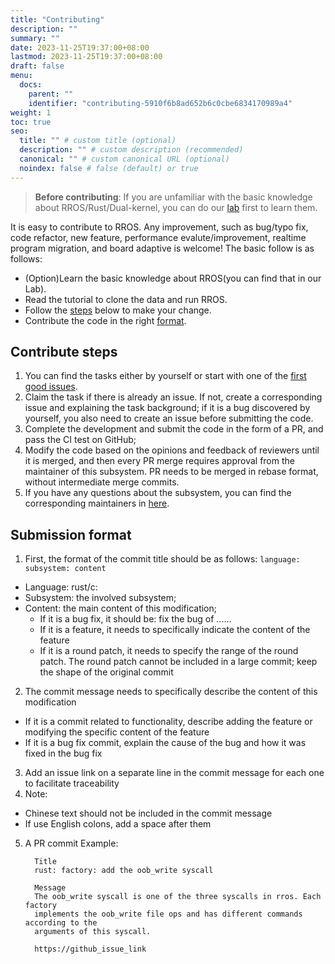```yaml
---
title: "Contributing"
description: ""
summary: ""
date: 2023-11-25T19:37:00+08:00
lastmod: 2023-11-25T19:37:00+08:00
draft: false
menu:
  docs:
    parent: ""
    identifier: "contributing-5910f6b8ad652b6c0cbe6834170989a4"
weight: 1
toc: true
seo:
  title: "" # custom title (optional)
  description: "" # custom description (recommended)
  canonical: "" # custom canonical URL (optional)
  noindex: false # false (default) or true
---
```


> **Before contributing**:
> If you are unfamiliar with the basic knowledge about RROS/Rust/Dual-kernel, you can do our [lab](https://github.com/rust-real-time-os/os_lab) first to learn them.

It is easy to contribute to RROS. Any improvement, such as bug/typo fix, code refactor, new feature, performance evalute/improvement, realtime program migration, and board adaptive is welcome! The basic follow is as follows:
- (Option)Learn the basic knowledge about RROS(you can find that in our Lab).
- Read the tutorial to clone the data and run RROS.
- Follow the [steps](#contribute-steps) below to make your change.
- Contribute the code in the right [format](#submission-format).

## Contribute steps

1. You can find the tasks either by yourself or start with one of the [first good issues]().
2. Claim the task if there is already an issue. If not, create a corresponding issue and  explaining the task background; if it is a bug discovered by yourself, you also need to create an issue before submitting the code.
3. Complete the development and submit the code in the form of a PR, and pass the CI test on GitHub;
4. Modify the code based on the opinions and feedback of reviewers until it is merged, and then every PR merge requires approval from the maintainer of this subsystem.  PR needs to be merged in rebase format, without intermediate merge commits.
5. If you have any questions about the subsystem, you can find the corresponding maintainers in [here](https://rust-real-time-os.github.io/website/docs/contributing/maintainers).

## Submission format

1. First, the format of the commit title should be as follows: `language: subsystem: content`
  - Language: rust/c:
  - Subsystem: the involved subsystem;
  - Content: the main content of this modification;
    - If it is a bug fix, it should be: fix the bug of ......
    - If it is a feature, it needs to specifically indicate the content of the feature
    - If it is a round patch, it needs to specify the range of the round patch. The round patch cannot be included in a large commit; keep the shape of the original commit
2. The commit message needs to specifically describe the content of this modification
  - If it is a commit related to functionality, describe adding the feature or modifying the specific content of the feature
  - If it is a bug fix commit, explain the cause of the bug and how it was fixed in the bug fix
3. Add an issue link on a separate line in the commit message for each one to facilitate traceability
4.  Note:
  -  Chinese text should not be included in the commit message
  -  If use English colons, add a space after them
5.  A PR commit Example:
    ```
      Title
      rust: factory: add the oob_write syscall

      Message
      The oob_write syscall is one of the three syscalls in rros. Each factory 
      implements the oob_write file ops and has different commands according to the 
      arguments of this syscall.

      https://github_issue_link
    ```
